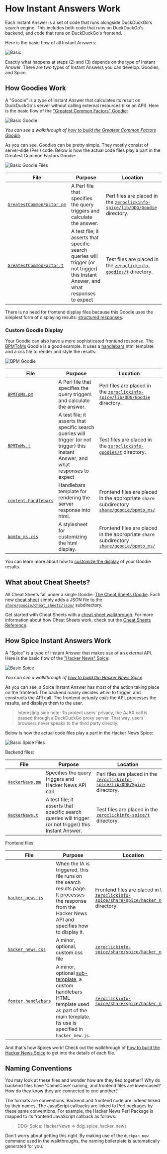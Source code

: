 # How Instant Answers Work

Each Instant Answer is a set of code that runs alongside DuckDuckGo's search engine. This includes both code that runs on DuckDuckGo's backend, and code that runs on DuckDuckGo's frontend.

Here is the basic flow of all Instant Answers:

![Basic](https://talsraviv.gitbooks.io/duckduckhackdocs/content/duckduckhack/assets/basic_ia_flow.png)

Exactly what happens at steps (2) and (3) depends on the type of Instant Answer. There are two types of Instant Answers you can develop: Goodies, and Spice.

## How Goodies Work

A "Goodie" is a type of Instant Answer that calculates its result on DuckDuckGo's server without calling external resources (like an API). Here is the basic flow of the ["Greatest Common Factors" Goodie](https://duck.co/ia/view/greatest_common_factor):

![Basic Goodie](https://talsraviv.gitbooks.io/duckduckhackdocs/content/duckduckhack/assets/basic_goodie_flow.png)

*You can see a walkthrough of [how to build the Greatest Common Factors Goodie](https://talsraviv.gitbooks.io/duckduckhackdocs/content/duckduckhack/walkthroughs/calculation.html).*

As you can see, Goodies can be pretty simple. They mostly consist of server-side (Perl) code. Below is how the actual code files play a part in the Greatest Common Factors Goodie:

![Basic Goodie Files](https://talsraviv.gitbooks.io/duckduckhackdocs/content/duckduckhack/assets/basic_goodie_files.png)

File | Purpose | Location
-----|---------|---------
[`GreatestCommonFactor.pm`](https://github.com/duckduckgo/zeroclickinfo-goodies/blob/master/lib/DDG/Goodie/GreatestCommonFactor.pm) | A Perl file that specifies the query triggers and calculate the answer. | Perl files are placed in the [`zeroclickinfo-spice/lib/DDG/Goodie`](https://github.com/duckduckgo/zeroclickinfo-goodies/tree/master/lib/DDG/Goodie) directory.
[`GreatestCommonFactor.t`](https://github.com/duckduckgo/zeroclickinfo-goodies/blob/master/t/GreatestCommonFactor.t) | A test file; it asserts that specific search queries will trigger (or not trigger) this Instant Answer, and what responses to expect | Test files are placed in the [`zeroclickinfo-goodies/t`](https://github.com/duckduckgo/zeroclickinfo-goodies/tree/master/t) directory.

There is no need for frontend display files because this Goodie uses the simplest form of displaying results: [structured responses](https://talsraviv.gitbooks.io/duckduckhackdocs/content/duckduckhack/frontend-reference/setting-goodie-display.html#easy-structured-responses).

### Custom Goodie Display

Your Goodie can also have a more sophisticated frontend response. The [BPMToMs](https://duck.co/ia/view/bpmto_ms) Goodie is a good example. It uses a [handlebars](http://handlebarsjs.com) html template and a css file to render and style the results:

![BPM Goodie](https://talsraviv.gitbooks.io/duckduckhackdocs/content/duckduckhack/assets/bpm_goodie_files.png)

File | Purpose | Location
-----|---------|---------
[`BPMToMs.pm`](https://github.com/duckduckgo/zeroclickinfo-goodies/blob/master/lib/DDG/Goodie/BPMToMs.pm) | A Perl file that specifies the query triggers and calculate the answer. | Perl files are placed in the [`zeroclickinfo-spice/lib/DDG/Goodie`](https://github.com/duckduckgo/zeroclickinfo-goodies/tree/master/lib/DDG/Goodie) directory.
[`BPMToMs.t`](https://github.com/duckduckgo/zeroclickinfo-goodies/blob/master/t/BPMToMs.t) | A test file; it asserts that specific search queries will trigger (or not trigger) this Instant Answer, and what responses to expect | Test files are placed in the [`zeroclickinfo-goodies/t`](https://github.com/duckduckgo/zeroclickinfo-goodies/tree/master/t) directory.
[`content.handlebars`](https://github.com/duckduckgo/zeroclickinfo-goodies/tree/master/share/goodie/bpmto_ms/content.handlebars)| Handlebars template for rendering the server response into html. | Frontend files are placed in the appropriate `share` subdirectory [`share/goodie/bpmto_ms/`](https://github.com/duckduckgo/zeroclickinfo-goodies/tree/master/share/goodie/bpmto_ms)
[`bpmto_ms.css`](https://github.com/duckduckgo/zeroclickinfo-goodies/tree/master/share/goodie/bpmto_ms/bpmto_ms.css)| A stylesheet for customizing the html display. | Frontend files are placed in the appropriate `share` subdirectory [`share/goodie/bpmto_ms/`](https://github.com/duckduckgo/zeroclickinfo-goodies/tree/master/share/goodie/bpmto_ms)


You can learn more about how to [customize the display](https://talsraviv.gitbooks.io/duckduckhackdocs/content/duckduckhack/frontend-reference/setting-goodie-display.html#setting-display-properties-in-a-goodie) of your Goodie results.

## What about Cheat Sheets?

All Cheat Sheets fall under a single Goodie: [The Cheat Sheets Goodie](https://duck.co/ia/view/cheat_sheets). Each new [cheat sheet](https://duck.co/ia?q=cheat+sheet) simply adds a JSON file to the [`share/goodie/cheat_sheets/json/`](https://github.com/duckduckgo/zeroclickinfo-goodies/blob/master/share/goodie/cheat_sheets/json/) subdirectory. 

Get started with Cheat Sheets with a [cheat sheet walkthrough](https://talsraviv.gitbooks.io/duckduckhackdocs/content/duckduckhack/walkthroughs/programming-syntax.html). For more information about how Cheat Sheets work, check out the [Cheat Sheets Reference](https://talsraviv.gitbooks.io/duckduckhackdocs/content/duckduckhack/frontend-reference/cheat-sheet-reference.html).

## How Spice Instant Answers Work

A "Spice" is a type of Instant Answer that makes use of an external API. Here is the basic flow of the ["Hacker News" Spice](https://duck.co/ia/view/hacker_news):

![Basic Spice](https://talsraviv.gitbooks.io/duckduckhackdocs/content/duckduckhack/assets/basic_spice_flow.png)

*You can see a walkthrough of [how to build the Hacker News Spice](https://talsraviv.gitbooks.io/duckduckhackdocs/content/duckduckhack/walkthroughs/forum-lookup.html).*

As you can see, a Spice Instant Answer has most of the action taking place on the frontend. The backend mainly decides *when* to trigger, and constructs the API call. The frontend *actually calls* the API, processes the results, and displays them to the user.

> Interesting side note: To protect users' privacy, the AJAX call is passed through a DuckDuckGo proxy server. That way, users' browsers never speaks to the third party directly.

Below is how the actual code files play a part in the Hacker News Spice:

![Basic Spice Files](https://talsraviv.gitbooks.io/duckduckhackdocs/content/duckduckhack/assets/basic_spice_files.png)

Backend files:

File | Purpose | Location
-----|---------|---------
[`HackerNews.pm`](https://github.com/duckduckgo/zeroclickinfo-spice/tree/master/lib/DDG/Spice/HackerNews.pm) | Specifies the query triggers and Hacker News API call. | Perl files are placed in the [`zeroclickinfo-spice/lib/DDG/Spice`](https://github.com/duckduckgo/zeroclickinfo-spice/tree/master/lib/DDG/Spice) directory.
[`HackerNews.t`](https://github.com/duckduckgo/zeroclickinfo-spice/tree/master/t/HackerNews.t) | A test file; it asserts that specific search queries will trigger (or not trigger) this Instant Answer. | Test files are placed in the [`zeroclickinfo-spice/t`](https://github.com/duckduckgo/zeroclickinfo-spice/tree/master/t/) directory.

Frontend files:                                                                

File | Purpose | Location
-----|---------|---------
[`hacker_news.js`](https://github.com/duckduckgo/zeroclickinfo-spice/tree/master/share/spice/hacker_news/hacker_news.js) | When the IA is triggered, this file runs on the search results page. It processes the response from the Hacker News API and specifies how to display it. | Frontend files are placed in the [`zeroclickinfo-spice/share/spice/hacker_news/`](https://github.com/duckduckgo/zeroclickinfo-spice/tree/master/share/spice/hacker_news/) directory.
[`hacker_news.css`](https://github.com/duckduckgo/zeroclickinfo-spice/tree/master/share/spice/hacker_news/hacker_news.css) | A minor, optional, custom css file | [`zeroclickinfo-spice/share/spice/hacker_news/`](https://github.com/duckduckgo/zeroclickinfo-spice/tree/master/share/spice/hacker_news/)
[`footer.handlebars`](https://github.com/duckduckgo/zeroclickinfo-spice/tree/master/share/spice/hacker_news/footer.handlebars) | A minor, optional [sub-template](https://talsraviv.gitbooks.io/duckduckhackdocs/content/duckduckhack/frontend-reference/subtemplates.html), a custom handlebars HTML template used as part of the main template. Its use is specified in `hacker_new.js`. | [`zeroclickinfo-spice/share/spice/hacker_news/`](https://github.com/duckduckgo/zeroclickinfo-spice/tree/master/share/spice/hacker_news/)

And that's how Spices work! Check out the walkthrough of [how to build the Hacker News Spice](https://talsraviv.gitbooks.io/duckduckhackdocs/content/duckduckhack/walkthroughs/forum-lookup.html) to get into the details of each file.

## Naming Conventions

You may look at these files and wonder how are they tied together? Why do backend files have 'CamelCase' naming, and frontend files are lowercased? How do they know they are connected to one another? 

The formats are conventions. Backend and frontend code are indeed linked by their names. The JavaScript callbacks are linked to Perl packages by these same conventions. For example, the Hacker News Perl Package is mapped to its frontend JavaScript callback as follows:

> DDG::Spice::HackerNews => ddg_spice_hacker_news

Don't worry about getting this right. By making use of the `duckpan new` command used in the walkthroughs, the naming boilerplate is automatically generated for you.





